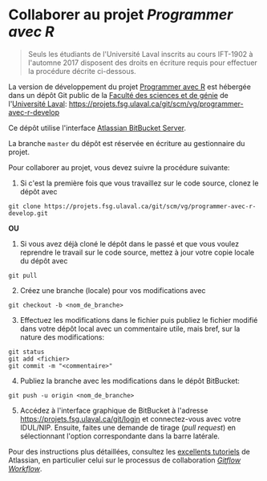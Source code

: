 <!-- Emacs: -*- coding: utf-8; eval: (auto-fill-mode -1); eval: (visual-line-mode t) -*- -->

# Collaborer au projet *Programmer avec R*

> Seuls les étudiants de l'Université Laval inscrits au cours IFT-1902 à l'automne 2017 disposent des droits en écriture requis pour effectuer la procédure décrite ci-dessous.

La version de développement du projet [Programmer avec R](https://vigou3.github.io/programmer-avec-r) est hébergée dans un dépôt Git public de la [Faculté des sciences et de génie](https://fsg.ulaval.ca) de l'[Université Laval](https://ulaval.ca): <https://projets.fsg.ulaval.ca/git/scm/vg/programmer-avec-r-develop>

Ce dépôt utilise l'interface [Atlassian BitBucket Server](https://www.atlassian.com/software/bitbucket/server).

La branche `master` du dépôt est réservée en écriture au gestionnaire du projet.

Pour collaborer au projet, vous devez suivre la procédure suivante:

1. Si c'est la première fois que vous travaillez sur le code source, clonez le dépôt avec

```
git clone https://projets.fsg.ulaval.ca/git/scm/vg/programmer-avec-r-develop.git
```

**OU**

1. Si vous avez déjà cloné le dépôt dans le passé et que vous voulez reprendre le travail sur le code source, mettez à jour votre copie locale du dépôt avec

```
git pull
```

2. Créez une branche (locale) pour vos modifications avec

```
git checkout -b <nom_de_branche>
```
	
3. Effectuez les modifications dans le fichier puis publiez le fichier modifié dans votre dépôt local avec un commentaire utile, mais bref, sur la nature des modifications:
    
```
git status
git add <fichier>
git commit -m "<commentaire>"
```
	
4. Publiez la branche avec les modifications dans le dépôt BitBucket:

```
git push -u origin <nom_de_branche>
```
	
5. Accédez à l'interface graphique de BitBucket à l'adresse <https://projets.fsg.ulaval.ca/git/login> et connectez-vous avec votre IDUL/NIP. Ensuite, faites une demande de tirage (*pull request*) en sélectionnant l'option correspondante dans la barre latérale.

Pour des instructions plus détaillées, consultez les [excellents tutoriels](https://www.atlassian.com/git/tutorials) de Atlassian, en particulier celui sur le processus de collaboration [*Gitflow Workflow*](https://www.atlassian.com/git/tutorials/comparing-workflows#gitflow-workflow).
